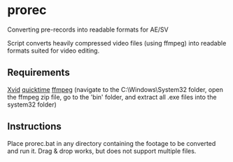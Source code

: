 # prorec

Converting pre-records into readable formats for AE/SV

Script converts heavily compressed video files (using ffmpeg) into readable formats suited for video editing. 

## Requirements
[Xvid](https://www.xvid.com/download/)
[quicktime](https://support.apple.com/kb/DL837)
[ffmpeg](https://ffmpeg.zeranoe.com/builds/win64/static/ffmpeg-20190207-7cab547-win64-static.zip) (navigate to the C:\Windows\System32 folder, open the ffmpeg zip file, go to the 'bin' folder, and extract all .exe files into the system32 folder)

## Instructions
Place prorec.bat in any directory containing the footage to be converted and run it. Drag & drop works, but does not support multiple files. 
